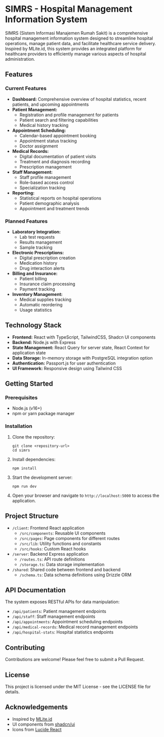 # SIMRS - Hospital Management Information System

SIMRS (Sistem Informasi Manajemen Rumah Sakit) is a comprehensive hospital management information system designed to streamline hospital operations, manage patient data, and facilitate healthcare service delivery. Inspired by MLite.id, this system provides an integrated platform for healthcare providers to efficiently manage various aspects of hospital administration.

## Features

### Current Features

- **Dashboard:** Comprehensive overview of hospital statistics, recent patients, and upcoming appointments
- **Patient Management:**
  - Registration and profile management for patients
  - Patient search and filtering capabilities
  - Medical history tracking
- **Appointment Scheduling:**
  - Calendar-based appointment booking
  - Appointment status tracking
  - Doctor assignment
- **Medical Records:**
  - Digital documentation of patient visits
  - Treatment and diagnosis recording
  - Prescription management
- **Staff Management:**
  - Staff profile management
  - Role-based access control
  - Specialization tracking
- **Reporting:**
  - Statistical reports on hospital operations
  - Patient demographic analysis
  - Appointment and treatment trends

### Planned Features

- **Laboratory Integration:**
  - Lab test requests
  - Results management
  - Sample tracking
- **Electronic Prescriptions:**
  - Digital prescription creation
  - Medication history
  - Drug interaction alerts
- **Billing and Insurance:**
  - Patient billing
  - Insurance claim processing
  - Payment tracking
- **Inventory Management:**
  - Medical supplies tracking
  - Automatic reordering
  - Usage statistics

## Technology Stack

- **Frontend:** React with TypeScript, TailwindCSS, Shadcn UI components
- **Backend:** Node.js with Express
- **State Management:** React Query for server state, React Context for application state
- **Data Storage:** In-memory storage with PostgreSQL integration option
- **Authentication:** Passport.js for user authentication
- **UI Framework:** Responsive design using Tailwind CSS

## Getting Started

### Prerequisites

- Node.js (v16+)
- npm or yarn package manager

### Installation

1. Clone the repository:
   ```
   git clone <repository-url>
   cd simrs
   ```

2. Install dependencies:
   ```
   npm install
   ```

3. Start the development server:
   ```
   npm run dev
   ```

4. Open your browser and navigate to `http://localhost:5000` to access the application.

## Project Structure

- `/client`: Frontend React application
  - `/src/components`: Reusable UI components
  - `/src/pages`: Page components for different routes
  - `/src/lib`: Utility functions and constants
  - `/src/hooks`: Custom React hooks
- `/server`: Backend Express application
  - `/routes.ts`: API route definitions
  - `/storage.ts`: Data storage implementation
- `/shared`: Shared code between frontend and backend
  - `/schema.ts`: Data schema definitions using Drizzle ORM

## API Documentation

The system exposes RESTful APIs for data manipulation:

- `/api/patients`: Patient management endpoints
- `/api/staff`: Staff management endpoints
- `/api/appointments`: Appointment scheduling endpoints
- `/api/medical-records`: Medical record management endpoints
- `/api/hospital-stats`: Hospital statistics endpoints

## Contributing

Contributions are welcome! Please feel free to submit a Pull Request.

## License

This project is licensed under the MIT License - see the LICENSE file for details.

## Acknowledgements

- Inspired by [MLite.id](https://mlite.id)
- UI components from [shadcn/ui](https://ui.shadcn.com/)
- Icons from [Lucide React](https://lucide.dev/)
